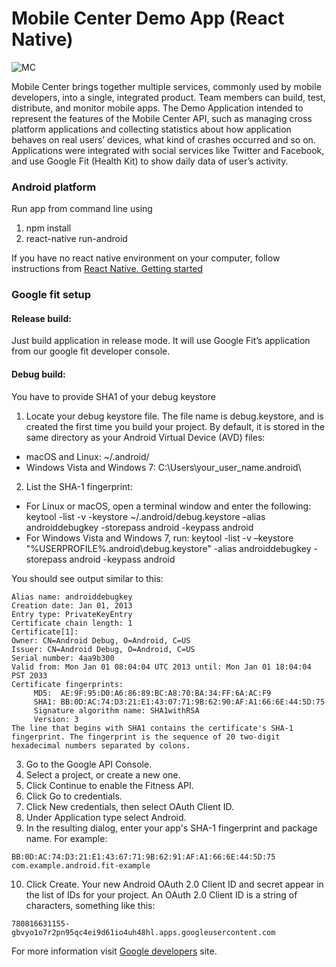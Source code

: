 # Mobile Center Demo App (React Native)

![MC](https://content.screencast.com/users/kangarooo/folders/Jing/media/2c9fa3df-3b84-4a77-8f29-454aceeb098a/2017-06-02_1813.png)

Mobile Center brings together multiple services, commonly used by mobile developers, into a single, integrated product. 
Team members can build, test, distribute, and monitor mobile apps. 
The Demo Application intended to represent the features of the Mobile Center API, 
such as managing cross platform applications and collecting statistics about how application behaves on real users’ devices, 
what kind of crashes occurred and so on. Applications were integrated with social services like Twitter and Facebook, and use Google Fit (Health Kit) to show daily data of user’s activity.


### Android platform

Run app from command line using 
1. npm install
1. react-native run-android

If you have no react native environment on your computer, follow instructions from [React Native. Getting started](https://facebook.github.io/react-native/docs/getting-started.html)


### Google fit setup

#### Release build:
Just build application in release mode. It will use Google Fit’s application from our google fit developer console.

#### Debug build:

You have to provide SHA1 of your debug keystore

1. Locate your debug keystore file. The file name is debug.keystore, and is created the first time you build your project. 
By default, it is stored in the same directory as your Android Virtual Device (AVD) files:

  * macOS and Linux: ~/.android/
  * Windows Vista and Windows 7: C:\Users\your_user_name\.android\

2. List the SHA-1 fingerprint:
  * For Linux or macOS, open a terminal window and enter the following:
keytool -list -v -keystore ~/.android/debug.keystore –alias androiddebugkey -storepass android -keypass android
  * For Windows Vista and Windows 7, run:
keytool -list -v –keystore "%USERPROFILE%\.android\debug.keystore" -alias androiddebugkey -storepass android -keypass android

You should see output similar to this:

```
Alias name: androiddebugkey
Creation date: Jan 01, 2013
Entry type: PrivateKeyEntry
Certificate chain length: 1
Certificate[1]:
Owner: CN=Android Debug, O=Android, C=US
Issuer: CN=Android Debug, O=Android, C=US
Serial number: 4aa9b300
Valid from: Mon Jan 01 08:04:04 UTC 2013 until: Mon Jan 01 18:04:04 PST 2033
Certificate fingerprints:
     MD5:  AE:9F:95:D0:A6:86:89:BC:A8:70:BA:34:FF:6A:AC:F9
     SHA1: BB:0D:AC:74:D3:21:E1:43:07:71:9B:62:90:AF:A1:66:6E:44:5D:75
     Signature algorithm name: SHA1withRSA
     Version: 3  
The line that begins with SHA1 contains the certificate's SHA-1 fingerprint. The fingerprint is the sequence of 20 two-digit hexadecimal numbers separated by colons.
```

3. Go to the Google API Console.
4. Select a project, or create a new one. 
5. Click Continue to enable the Fitness API.
6. Click Go to credentials.
7. Click New credentials, then select OAuth Client ID.
8. Under Application type select Android.
9. In the resulting dialog, enter your app's SHA-1 fingerprint and package name. For example:
```
BB:0D:AC:74:D3:21:E1:43:67:71:9B:62:91:AF:A1:66:6E:44:5D:75
com.example.android.fit-example
```
10. Click Create. 
Your new Android OAuth 2.0 Client ID and secret appear in the list of IDs for your project. An OAuth 2.0 Client ID is a string of characters, something like this:
```
780816631155-gbvyo1o7r2pn95qc4ei9d61io4uh48hl.apps.googleusercontent.com
```

For more information visit [Google developers](https://developers.google.com/fit/overview) site.
